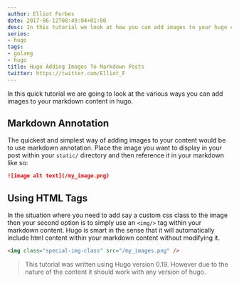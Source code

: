 ```yaml
---
author: Elliot Forbes
date: 2017-06-12T08:49:04+01:00
desc: In this tutorial we look at how you can add images to your hugo content pages
series:
- hugo
tags:
- golang
- hugo
title: Hugo Adding Images To Markdown Posts
twitter: https://twitter.com/Elliot_F
---
```


In this quick tutorial we are going to look at the various ways you can add images to your markdown content in hugo. 

## Markdown Annotation

The quickest and simplest way of adding images to your content would be to use markdown annotation. Place the image you want to display in your post within your `static/` directory and then reference it in your markdown like so:

```md
![image alt text](/my_image.png)
```

## Using HTML Tags

In the situation where you need to add say a custom css class to the image then your second option is to simply use an `<img/>` tag within your markdown content. Hugo is smart in the sense that it will automatically include html content within your markdown content without modifying it.

```html
<img class="special-img-class" src="/my_images.png" /> 
```

> This tutorial was written using Hugo version 0.19. However due to the nature of the content it should work with any version of hugo.